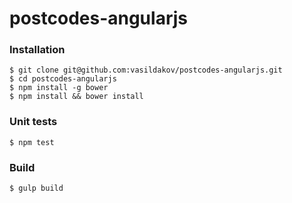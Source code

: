 # postcodes-angularjs

### Installation

```
$ git clone git@github.com:vasildakov/postcodes-angularjs.git
$ cd postcodes-angularjs
$ npm install -g bower
$ npm install && bower install
```


### Unit tests

```
$ npm test
```


### Build

```
$ gulp build
```